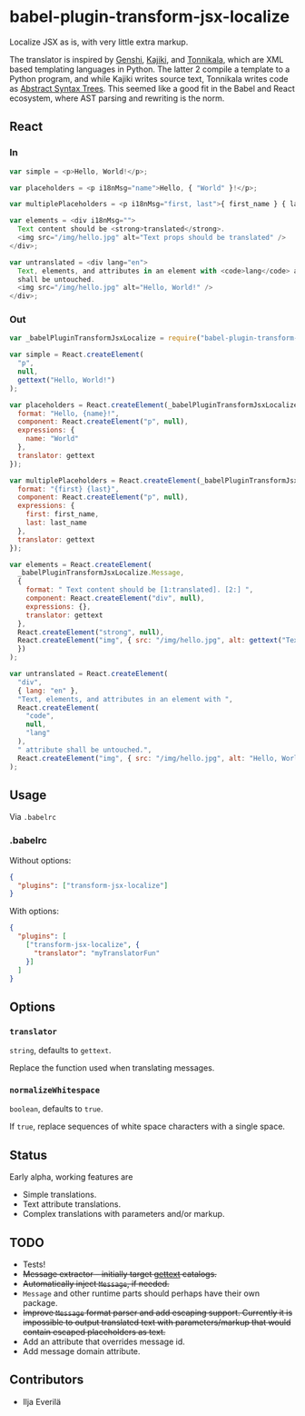 # babel-plugin-transform-jsx-localize

Localize JSX as is, with very little extra markup.

The translator is inspired by [Genshi][1], [Kajiki][2], and [Tonnikala][3],
which are XML based templating languages in Python. The latter 2 compile a
template to a Python program, and while Kajiki writes source text, Tonnikala
writes code as [Abstract Syntax Trees][4]. This seemed like a good fit in the
Babel and React ecosystem, where AST parsing and rewriting is the norm.

## React

### In

```javascript
var simple = <p>Hello, World!</p>;

var placeholders = <p i18nMsg="name">Hello, { "World" }!</p>;

var multiplePlaceholders = <p i18nMsg="first, last">{ first_name } { last_name }</p>

var elements = <div i18nMsg="">
  Text content should be <strong>translated</strong>.
  <img src="/img/hello.jpg" alt="Text props should be translated" />
</div>;

var untranslated = <div lang="en">
  Text, elements, and attributes in an element with <code>lang</code> attribute
  shall be untouched. 
  <img src="/img/hello.jpg" alt="Hello, World!" />
</div>;
```

### Out

```javascript
var _babelPluginTransformJsxLocalize = require("babel-plugin-transform-jsx-localize");

var simple = React.createElement(
  "p",
  null,
  gettext("Hello, World!")
);

var placeholders = React.createElement(_babelPluginTransformJsxLocalize.Message, {
  format: "Hello, {name}!",
  component: React.createElement("p", null),
  expressions: {
    name: "World"
  },
  translator: gettext
});

var multiplePlaceholders = React.createElement(_babelPluginTransformJsxLocalize.Message, {
  format: "{first} {last}",
  component: React.createElement("p", null),
  expressions: {
    first: first_name,
    last: last_name
  },
  translator: gettext
});

var elements = React.createElement(
  _babelPluginTransformJsxLocalize.Message,
  {
    format: " Text content should be [1:translated]. [2:] ",
    component: React.createElement("div", null),
    expressions: {},
    translator: gettext
  },
  React.createElement("strong", null),
  React.createElement("img", { src: "/img/hello.jpg", alt: gettext("Text props should be translated")
  })
);

var untranslated = React.createElement(
  "div",
  { lang: "en" },
  "Text, elements, and attributes in an element with ",
  React.createElement(
    "code",
    null,
    "lang"
  ),
  " attribute shall be untouched.",
  React.createElement("img", { src: "/img/hello.jpg", alt: "Hello, World!" })
);
```

## Usage

Via `.babelrc`

### .babelrc

Without options:

```json
{
  "plugins": ["transform-jsx-localize"]
}
```

With options:

```json
{
  "plugins": [
    ["transform-jsx-localize", {
      "translator": "myTranslatorFun"
    }]
  ]
}
```

## Options

### `translator`

`string`, defaults to `gettext`.

Replace the function used when translating messages.

### `normalizeWhitespace`

`boolean`, defaults to `true`.

If `true`, replace sequences of white space characters with a single space.

## Status

Early alpha, working features are

- Simple translations.
- Text attribute translations.
- Complex translations with parameters and/or markup.

## TODO

- Tests!
- ~~Message extractor – initially target [gettext][5] catalogs.~~
- ~~Automatically inject `Message`, if needed.~~
- `Message` and other runtime parts should perhaps have their own package.
- ~~Improve `Message` format parser and add escaping support. Currently it is
  impossible to output translated text with parameters/markup that would
  contain escaped placeholders as text.~~
- Add an attribute that overrides message id.
- Add message domain attribute.

## Contributors

- Ilja Everilä

  [1]: https://pythonhosted.org/Genshi/
  [2]: https://pythonhosted.org/Kajiki/
  [3]: https://github.com/tetframework/Tonnikala/
  [4]: https://en.wikipedia.org/wiki/Abstract_syntax_tree
  [5]: https://en.wikipedia.org/wiki/Gettext
